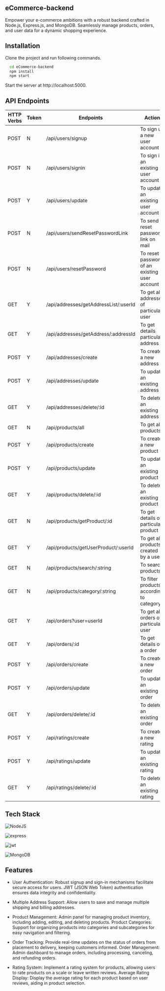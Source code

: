 ## eCommerce-backend
Empower your e-commerce ambitions with a robust backend crafted in Node.js, Express.js, and MongoDB. Seamlessly manage products, orders, and user data for a dynamic shopping experience.

## Installation

Clone the project and run following commands.

```bash
  cd eCommerce-backend
  npm install
  npm start
```
Start the server at http://localhost:5000.

## API Endpoints
| HTTP Verbs |  Token | Endpoints | Action
| --- | --- | --- | --- |
| POST | N | /api/users/signup | To sign up a new user account |
| POST | N | /api/users/signin | To sign in an existing user account |
| POST | Y | /api/users/update | To update an existing user account |
| POST | N | /api/users/sendResetPasswordLink | To send reset password link on mail |
| POST | N | /api/users/resetPassword | To reset password of an existing user account |
| GET | Y | /api/addresses/getAddressList/:userId | To get all addresses of particular user |
| GET | Y | /api/addresses/getAddress/:addressId | To get details particular address |
| POST | Y | /api/addresses/create | To create a new address |
| POST | Y | /api/addresses/update | To update an existing address |
| GET | Y | /api/addresses/delete/:id | To delete an existing address |
| GET | N | /api/products/all | To get all products |
| POST | Y | /api/products/create | To create a new product |
| POST | Y | /api/products/update | To update an existing product |
| GET | Y | /api/products/delete/:id | To delete an existing product |
| GET | N | /api/products/getProduct/:id | To get details of particular product |
| GET | Y | /api/products/getUserProduct/:userId | To get all products created by a user |
| GET | N | /api/products/search/:string | To search products |
| GET | N | /api/products/category/:string | To filter products according to category |
| GET | Y | /api/orders?user=userId | To get all orders of particular user |
| GET | Y | /api/orders/:id | To get details of a order |
| POST | Y | /api/orders/create | To create a new order |
| POST | Y | /api/orders/update | To update an existing order |
| GET | Y | /api/orders/delete/:id | To delete an existing order |
| POST | Y | /api/ratings/create | To create a new rating |
| POST | Y | /api/ratings/update | To update an existing rating |
| GET | Y | /api/ratings/delete/:id | To delete an existing rating |

## Tech Stack

![NodeJS](https://img.shields.io/badge/Node.js-339933?style=for-the-badge&logo=nodedotjs&logoColor=white)    

![express](https://img.shields.io/badge/Express.js-000000?style=for-the-badge&logo=express&logoColor=white)

![jwt](https://img.shields.io/badge/JWT-000000?style=for-the-badge&logo=JSON%20web%20tokens&logoColor=white)

![MongoDB](https://img.shields.io/badge/MongoDB-4EA94B?style=for-the-badge&logo=mongodb&logoColor=white)

## Features

- User Authentication: Robust signup and sign-in mechanisms facilitate secure access for users. JWT (JSON Web Token) authentication ensures data integrity and confidentiality.

- Multiple Address Support: Allow users to save and manage multiple shipping and billing addresses.

- Product Management: Admin panel for managing product inventory, including adding, editing, and deleting products. Product Categories: Support for organizing products into categories and subcategories for easy navigation and filtering.

- Order Tracking: Provide real-time updates on the status of orders from placement to delivery, keeping customers informed. Order Management: Admin dashboard to manage orders, including processing, canceling, and refunding orders.

- Rating System: Implement a rating system for products, allowing users to rate products on a scale or leave written reviews. Average Rating Display: Display the average rating for each product based on user reviews, aiding in product selection.
